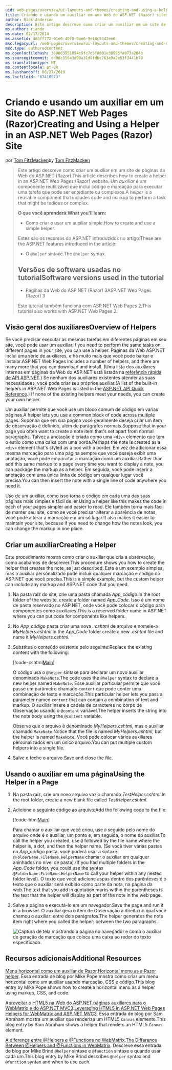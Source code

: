 ```yaml
---
uid: web-pages/overview/ui-layouts-and-themes/creating-and-using-a-helper-in-an-aspnet-web-pages-site
title: Criando e usando um auxiliar em uma Web do ASP.NET (Razor) sites de páginas | Microsoft Docs
author: Rick-Anderson
description: Este artigo descreve como criar um auxiliar em um site de páginas da Web do ASP.NET (Razor). Um auxiliar é um componente reutilizável que inclui código e marcação para perf...
ms.author: riande
ms.date: 02/17/2014
ms.assetid: 46bff772-01e0-40f0-9ae6-9e18c5442ee6
msc.legacyurl: /web-pages/overview/ui-layouts-and-themes/creating-and-using-a-helper-in-an-aspnet-web-pages-site
msc.type: authoredcontent
ms.openlocfilehash: 380663951094c9fc7d5f0601e30995fa073a204b
ms.sourcegitcommit: dd0dc556a3d99a31d8fdbc763e9a2e53f3441b70
ms.translationtype: MT
ms.contentlocale: pt-BR
ms.lasthandoff: 06/27/2019
ms.locfileid: "67410973"
---
```

# <a name="creating-and-using-a-helper-in-an-aspnet-web-pages-razor-site"></a><span data-ttu-id="7ca61-104">Criando e usando um auxiliar em um Site do ASP.NET Web Pages (Razor)</span><span class="sxs-lookup"><span data-stu-id="7ca61-104">Creating and Using a Helper in an ASP.NET Web Pages (Razor) Site</span></span>

<span data-ttu-id="7ca61-105">por [Tom FitzMacken](https://github.com/tfitzmac)</span><span class="sxs-lookup"><span data-stu-id="7ca61-105">by [Tom FitzMacken](https://github.com/tfitzmac)</span></span>

> <span data-ttu-id="7ca61-106">Este artigo descreve como criar um auxiliar em um site de páginas da Web do ASP.NET (Razor).</span><span class="sxs-lookup"><span data-stu-id="7ca61-106">This article describes how to create a helper in an ASP.NET Web Pages (Razor) website.</span></span> <span data-ttu-id="7ca61-107">Um *auxiliar* é um componente reutilizável que inclui código e marcação para executar uma tarefa que pode ser entediante ou complexos.</span><span class="sxs-lookup"><span data-stu-id="7ca61-107">A *helper* is a reusable component that includes code and markup to perform a task that might be tedious or complex.</span></span>
> 
> <span data-ttu-id="7ca61-108">**O que você aprenderá:**</span><span class="sxs-lookup"><span data-stu-id="7ca61-108">**What you'll learn:**</span></span> 
> 
> - <span data-ttu-id="7ca61-109">Como criar e usar um auxiliar simple.</span><span class="sxs-lookup"><span data-stu-id="7ca61-109">How to create and use a simple helper.</span></span>
> 
> <span data-ttu-id="7ca61-110">Estes são os recursos do ASP.NET introduzidos no artigo:</span><span class="sxs-lookup"><span data-stu-id="7ca61-110">These are the ASP.NET features introduced in the article:</span></span>
> 
> - <span data-ttu-id="7ca61-111">O `@helper` sintaxe.</span><span class="sxs-lookup"><span data-stu-id="7ca61-111">The `@helper` syntax.</span></span>
>   
> 
> ## <a name="software-versions-used-in-the-tutorial"></a><span data-ttu-id="7ca61-112">Versões de software usadas no tutorial</span><span class="sxs-lookup"><span data-stu-id="7ca61-112">Software versions used in the tutorial</span></span>
> 
> 
> - <span data-ttu-id="7ca61-113">Páginas da Web do ASP.NET (Razor) 3</span><span class="sxs-lookup"><span data-stu-id="7ca61-113">ASP.NET Web Pages (Razor) 3</span></span>
>   
> 
> <span data-ttu-id="7ca61-114">Este tutorial também funciona com ASP.NET Web Pages 2.</span><span class="sxs-lookup"><span data-stu-id="7ca61-114">This tutorial also works with ASP.NET Web Pages 2.</span></span>

## <a name="overview-of-helpers"></a><span data-ttu-id="7ca61-115">Visão geral dos auxiliares</span><span class="sxs-lookup"><span data-stu-id="7ca61-115">Overview of Helpers</span></span>

<span data-ttu-id="7ca61-116">Se você precisar executar as mesmas tarefas em diferentes páginas em seu site, você pode usar um auxiliar.</span><span class="sxs-lookup"><span data-stu-id="7ca61-116">If you need to perform the same tasks on different pages in your site, you can use a helper.</span></span> <span data-ttu-id="7ca61-117">Páginas da Web ASP.NET inclui uma série de auxiliares, e há muito mais que você pode baixar e instalar.</span><span class="sxs-lookup"><span data-stu-id="7ca61-117">ASP.NET Web Pages includes a number of helpers, and there are many more that you can download and install.</span></span> <span data-ttu-id="7ca61-118">(Uma lista dos auxiliares internos em páginas da Web do ASP.NET está listada na [referência rápida de API ASP.NET](https://go.microsoft.com/fwlink/?LinkId=202907).) Se nenhum dos auxiliares existentes atender às suas necessidades, você pode criar seu próprios auxiliar.</span><span class="sxs-lookup"><span data-stu-id="7ca61-118">(A list of the built-in helpers in ASP.NET Web Pages is listed in the [ASP.NET API Quick Reference](https://go.microsoft.com/fwlink/?LinkId=202907).) If none of the existing helpers meet your needs, you can create your own helper.</span></span>

<span data-ttu-id="7ca61-119">Um auxiliar permite que você use um bloco comum de código em várias páginas.</span><span class="sxs-lookup"><span data-stu-id="7ca61-119">A helper lets you use a common block of code across multiple pages.</span></span> <span data-ttu-id="7ca61-120">Suponha que em sua página você geralmente deseja criar um item de observação é definido, além de parágrafos normais.</span><span class="sxs-lookup"><span data-stu-id="7ca61-120">Suppose that in your page you often want to create a note item that's set apart from normal paragraphs.</span></span> <span data-ttu-id="7ca61-121">Talvez a anotação é criada como uma `<div>` elemento que tem o estilo como uma caixa com uma borda.</span><span class="sxs-lookup"><span data-stu-id="7ca61-121">Perhaps the note is created as a `<div>` element that's styled as a box with a border.</span></span> <span data-ttu-id="7ca61-122">Em vez de adicionar essa mesma marcação para uma página sempre que você deseja exibir uma anotação, você pode empacotar a marcação como um auxiliar.</span><span class="sxs-lookup"><span data-stu-id="7ca61-122">Rather than add this same markup to a page every time you want to display a note, you can package the markup as a helper.</span></span> <span data-ttu-id="7ca61-123">Em seguida, você pode inserir a anotação com uma única linha de código em qualquer lugar você precisa.</span><span class="sxs-lookup"><span data-stu-id="7ca61-123">You can then insert the note with a single line of code anywhere you need it.</span></span>

<span data-ttu-id="7ca61-124">Uso de um auxiliar, como isso torna o código em cada uma das suas páginas mais simples e fácil de ler.</span><span class="sxs-lookup"><span data-stu-id="7ca61-124">Using a helper like this makes the code in each of your pages simpler and easier to read.</span></span> <span data-ttu-id="7ca61-125">Ele também torna mais fácil de manter seu site, como se você precisar alterar a aparência de notas, você pode alterar a marcação em um só lugar.</span><span class="sxs-lookup"><span data-stu-id="7ca61-125">It also makes it easier to maintain your site, because if you need to change how the notes look, you can change the markup in one place.</span></span>

## <a name="creating-a-helper"></a><span data-ttu-id="7ca61-126">Criar um auxiliar</span><span class="sxs-lookup"><span data-stu-id="7ca61-126">Creating a Helper</span></span>

<span data-ttu-id="7ca61-127">Este procedimento mostra como criar o auxiliar que cria a observação, como acabamos de descrever.</span><span class="sxs-lookup"><span data-stu-id="7ca61-127">This procedure shows you how to create the helper that creates the note, as just described.</span></span> <span data-ttu-id="7ca61-128">Este é um exemplo simples, mas o auxiliar personalizado pode incluir qualquer marcação e código do ASP.NET que você precisa.</span><span class="sxs-lookup"><span data-stu-id="7ca61-128">This is a simple example, but the custom helper can include any markup and ASP.NET code that you need.</span></span>

1. <span data-ttu-id="7ca61-129">Na pasta raiz do site, crie uma pasta chamada *App\_código*.</span><span class="sxs-lookup"><span data-stu-id="7ca61-129">In the root folder of the website, create a folder named *App\_Code*.</span></span> <span data-ttu-id="7ca61-130">Isso é um nome de pasta reservado no ASP.NET, onde você pode colocar o código para componentes como auxiliares.</span><span class="sxs-lookup"><span data-stu-id="7ca61-130">This is a reserved folder name in ASP.NET where you can put code for components like helpers.</span></span>
2. <span data-ttu-id="7ca61-131">No *App\_código* pasta criar uma nova *. cshtml* de arquivo e nomeie-a *MyHelpers.cshtml*.</span><span class="sxs-lookup"><span data-stu-id="7ca61-131">In the *App\_Code* folder create a new *.cshtml* file and name it *MyHelpers.cshtml*.</span></span>
3. <span data-ttu-id="7ca61-132">Substitua o conteúdo existente pelo seguinte:</span><span class="sxs-lookup"><span data-stu-id="7ca61-132">Replace the existing content with the following:</span></span>

    [!code-cshtml[Main](creating-and-using-a-helper-in-an-aspnet-web-pages-site/samples/sample1.cshtml)]

    <span data-ttu-id="7ca61-133">O código usa o `@helper` sintaxe para declarar um novo auxiliar denominado `MakeNote`.</span><span class="sxs-lookup"><span data-stu-id="7ca61-133">The code uses the `@helper` syntax to declare a new helper named `MakeNote`.</span></span> <span data-ttu-id="7ca61-134">Esse auxiliar particular permite que você passe um parâmetro chamado `content` que pode conter uma combinação de texto e marcação.</span><span class="sxs-lookup"><span data-stu-id="7ca61-134">This particular helper lets you pass a parameter named `content` that can contain a combination of text and markup.</span></span> <span data-ttu-id="7ca61-135">O auxiliar insere a cadeia de caracteres no corpo de Observação usando o `@content` variável.</span><span class="sxs-lookup"><span data-stu-id="7ca61-135">The helper inserts the string into the note body using the `@content` variable.</span></span>

    <span data-ttu-id="7ca61-136">Observe que o arquivo é denominado *MyHelpers.cshtml*, mas o auxiliar chamado `MakeNote`.</span><span class="sxs-lookup"><span data-stu-id="7ca61-136">Notice that the file is named *MyHelpers.cshtml*, but the helper is named `MakeNote`.</span></span> <span data-ttu-id="7ca61-137">Você pode colocar vários auxiliares personalizados em um único arquivo.</span><span class="sxs-lookup"><span data-stu-id="7ca61-137">You can put multiple custom helpers into a single file.</span></span>
4. <span data-ttu-id="7ca61-138">Salve e feche o arquivo.</span><span class="sxs-lookup"><span data-stu-id="7ca61-138">Save and close the file.</span></span>

## <a name="using-the-helper-in-a-page"></a><span data-ttu-id="7ca61-139">Usando o auxiliar em uma página</span><span class="sxs-lookup"><span data-stu-id="7ca61-139">Using the Helper in a Page</span></span>

1. <span data-ttu-id="7ca61-140">Na pasta raiz, crie um novo arquivo vazio chamado *TestHelper.cshtml*.</span><span class="sxs-lookup"><span data-stu-id="7ca61-140">In the root folder, create a new blank file called *TestHelper.cshtml*.</span></span>
2. <span data-ttu-id="7ca61-141">Adicione o seguinte código ao arquivo:</span><span class="sxs-lookup"><span data-stu-id="7ca61-141">Add the following code to the file:</span></span>

    [!code-html[Main](creating-and-using-a-helper-in-an-aspnet-web-pages-site/samples/sample2.html)]

    <span data-ttu-id="7ca61-142">Para chamar o auxiliar que você criou, use `@` seguido pelo nome do arquivo onde é o auxiliar, um ponto e, em seguida, o nome do auxiliar.</span><span class="sxs-lookup"><span data-stu-id="7ca61-142">To call the helper you created, use `@` followed by the file name where the helper is, a dot, and then the helper name.</span></span> <span data-ttu-id="7ca61-143">(Se você tiver várias pastas na *App\_código* pasta, você poderá usar a sintaxe `@FolderName.FileName.HelperName` chamar o auxiliar em qualquer aninhados no nível de pasta).</span><span class="sxs-lookup"><span data-stu-id="7ca61-143">(If you had multiple folders in the *App\_Code* folder, you could use the syntax `@FolderName.FileName.HelperName` to call your helper within any nested folder level).</span></span> <span data-ttu-id="7ca61-144">O texto que você adicione aspas dentro dos parênteses é o texto que o auxiliar será exibido como parte da nota, na página da web.</span><span class="sxs-lookup"><span data-stu-id="7ca61-144">The text that you add in quotation marks within the parentheses is the text that the helper will display as part of the note in the web page.</span></span>
3. <span data-ttu-id="7ca61-145">Salve a página e executá-lo em um navegador.</span><span class="sxs-lookup"><span data-stu-id="7ca61-145">Save the page and run it in a browser.</span></span> <span data-ttu-id="7ca61-146">O auxiliar gera o item de Observação à direita no qual você chamou o auxiliar: entre dois parágrafos.</span><span class="sxs-lookup"><span data-stu-id="7ca61-146">The helper generates the note item right where you called the helper: between the two paragraphs.</span></span>

    ![Captura de tela mostrando a página no navegador e como o auxiliar de geração de marcação que coloca uma caixa ao redor do texto especificado.](creating-and-using-a-helper-in-an-aspnet-web-pages-site/_static/image1.png)

## <a name="additional-resources"></a><span data-ttu-id="7ca61-148">Recursos adicionais</span><span class="sxs-lookup"><span data-stu-id="7ca61-148">Additional Resources</span></span>

<span data-ttu-id="7ca61-149">[Menu horizontal como um auxiliar de Razor](http://mikepope.com/blog/DisplayBlog.aspx?permalink=2341).</span><span class="sxs-lookup"><span data-stu-id="7ca61-149">[Horizontal menu as a Razor helper](http://mikepope.com/blog/DisplayBlog.aspx?permalink=2341).</span></span> <span data-ttu-id="7ca61-150">Essa entrada de blog por Mike Pope mostra como criar um menu horizontal como um auxiliar usando marcação, CSS e código.</span><span class="sxs-lookup"><span data-stu-id="7ca61-150">This blog entry by Mike Pope shows how to create a horizontal menu as a helper using markup, CSS, and code.</span></span>

<span data-ttu-id="7ca61-151">[Aproveitar o HTML5 na Web do ASP.NET páginas auxiliares para o WebMatrix e do ASP.NET MVC3](http://geekswithblogs.net/wildturtle/archive/2010/11/08/html5-in-asp.net-web-pages-helpers-for-webmatrix-and_aspnet_mvc3.aspx).</span><span class="sxs-lookup"><span data-stu-id="7ca61-151">[Leveraging HTML5 in ASP.NET Web Pages Helpers for WebMatrix and ASP.NET MVC3](http://geekswithblogs.net/wildturtle/archive/2010/11/08/html5-in-asp.net-web-pages-helpers-for-webmatrix-and_aspnet_mvc3.aspx).</span></span> <span data-ttu-id="7ca61-152">Essa entrada de blog por Sam Abraham mostra um auxiliar que renderiza um HTML5 `Canvas` elemento.</span><span class="sxs-lookup"><span data-stu-id="7ca61-152">This blog entry by Sam Abraham shows a helper that renders an HTML5 `Canvas` element.</span></span>

<span data-ttu-id="7ca61-153">[A diferença entre @Helpers e @Functions no WebMatrix](http://www.mikesdotnetting.com/Article/173/The-Difference-Between-@Helpers-and-@Functions-In-WebMatrix).</span><span class="sxs-lookup"><span data-stu-id="7ca61-153">[The Difference Between @Helpers and @Functions in WebMatrix](http://www.mikesdotnetting.com/Article/173/The-Difference-Between-@Helpers-and-@Functions-In-WebMatrix).</span></span> <span data-ttu-id="7ca61-154">Descreve essa entrada de blog por Mike Brind `@helper` sintaxe e `@function` sintaxe e quando usar cada um.</span><span class="sxs-lookup"><span data-stu-id="7ca61-154">This blog entry by Mike Brind describes `@helper` syntax and `@function` syntax and when to use each.</span></span>
